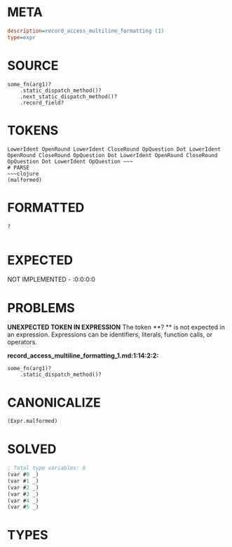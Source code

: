 # META
~~~ini
description=record_access_multiline_formatting (1)
type=expr
~~~
# SOURCE
~~~roc
some_fn(arg1)?
	.static_dispatch_method()?
	.next_static_dispatch_method()?
	.record_field?
~~~
# TOKENS
~~~text
LowerIdent OpenRound LowerIdent CloseRound OpQuestion Dot LowerIdent OpenRound CloseRound OpQuestion Dot LowerIdent OpenRound CloseRound OpQuestion Dot LowerIdent OpQuestion ~~~
# PARSE
~~~clojure
(malformed)
~~~
# FORMATTED
~~~roc
?
	
~~~
# EXPECTED
NOT IMPLEMENTED - :0:0:0:0
# PROBLEMS
**UNEXPECTED TOKEN IN EXPRESSION**
The token **?
	** is not expected in an expression.
Expressions can be identifiers, literals, function calls, or operators.

**record_access_multiline_formatting_1.md:1:14:2:2:**
```roc
some_fn(arg1)?
	.static_dispatch_method()?
```


# CANONICALIZE
~~~clojure
(Expr.malformed)
~~~
# SOLVED
~~~clojure
; Total type variables: 6
(var #0 _)
(var #1 _)
(var #2 _)
(var #3 _)
(var #4 _)
(var #5 _)
~~~
# TYPES
~~~roc
~~~

